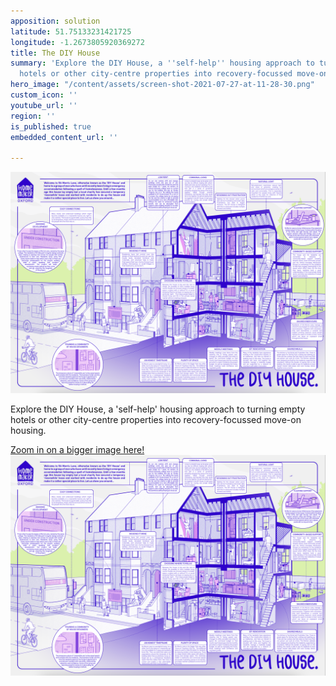 ```yaml
---
apposition: solution
latitude: 51.75133231421725
longitude: -1.2673805920369272
title: The DIY House
summary: 'Explore the DIY House, a ''self-help'' housing approach to turning empty
  hotels or other city-centre properties into recovery-focussed move-on housing. '
hero_image: "/content/assets/screen-shot-2021-07-27-at-11-28-30.png"
custom_icon: ''
youtube_url: ''
region: ''
is_published: true
embedded_content_url: ''

---
```

![](/content/assets/screenshot-2022-05-26-at-16-29-25.png "The DIY House (magnified)")

Explore the DIY House, a 'self-help' housing approach to turning empty hotels or other city-centre properties into recovery-focussed move-on housing.

[Zoom in on a bigger image here!](https://www.dropbox.com/s/90e25tzq0o7bqkh/210628%20homemaker%20diy%20house%20V2%20LW.pdf?dl=0) ![](/content/assets/screenshot-2022-05-26-at-16-29-25.png)